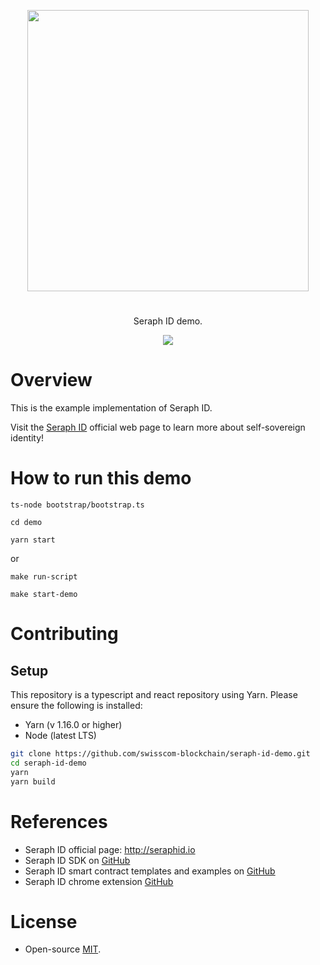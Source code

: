 
<p align="center">
<img
    src="http://www.seraphid.io/assets/img/logo-dark.png"
    width="450px">
</p>
<h1></h1>
<p align="center">
  Seraph ID demo.
</p>

<p align="center">      
  <a href="https://github.com/swisscom-blockchain/seraph-id-sdk/blob/master/LICENSE">
    <img src="https://img.shields.io/badge/license-MIT-blue.svg?color=green">
  </a>
</p>

# Overview

This is the example implementation of Seraph ID.

Visit the [Seraph ID](http://www.seraphid.io/) official web page to learn more about self-sovereign identity!

# How to run this demo

```
ts-node bootstrap/bootstrap.ts
```

```
cd demo 
```

```
yarn start
```

or 

```
make run-script 
```

```
make start-demo 
```

# Contributing

## Setup

This repository is a typescript and react repository using Yarn. Please ensure the following is installed:

- Yarn (v 1.16.0 or higher)
- Node (latest LTS)

```sh
git clone https://github.com/swisscom-blockchain/seraph-id-demo.git
cd seraph-id-demo
yarn
yarn build
```

# References
- Seraph ID official page: http://seraphid.io
- Seraph ID SDK on [GitHub](https://github.com/swisscom-blockchain/seraph-id-sdk)
- Seraph ID smart contract templates and examples on [GitHub](https://github.com/swisscom-blockchain/seraph-id-smart-contracts)
- Seraph ID chrome extension [GitHub](https://github.com/swisscom-blockchain/seraph-id-chrome-extension)


# License

- Open-source [MIT](https://github.com/swisscom-blockchain/seraph-id-sdk/blob/master/LICENSE).
